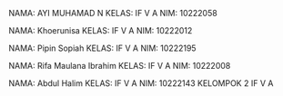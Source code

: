 NAMA: AYI MUHAMAD N
KELAS: IF V A
NIM: 10222058

NAMA: Khoerunisa
KELAS: IF V A
NIM: 10222012

NAMA: Pipin Sopiah
KELAS: IF V A
NIM: 10222195

NAMA: Rifa Maulana Ibrahim
KELAS: IF V A
NIM: 10222008

NAMA: Abdul Halim
KELAS: IF V A
NIM: 10222143
KELOMPOK 2 IF V A
